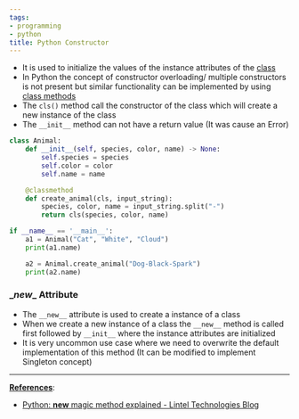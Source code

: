 ```yaml
---
tags:
- programming
- python
title: Python Constructor
---
```


* It is used to initialize the values of the instance attributes of the [class](python-classes.md)
* In Python the concept of constructor overloading/ multiple constructors is not present but similar functionality can be implemented by using [class methods](python-methods.md)
* The `cls()` method call the constructor of the class which will create a new instance of the class
* The `__init__` method can not have a return value (It was cause an Error)

````python
class Animal:
    def __init__(self, species, color, name) -> None:
        self.species = species
        self.color = color
        self.name = name

    @classmethod
    def create_animal(cls, input_string):
        species, color, name = input_string.split("-")
        return cls(species, color, name)

if __name__ == '__main__':
    a1 = Animal("Cat", "White", "Cloud")
    print(a1.name)

    a2 = Animal.create_animal("Dog-Black-Spark")
    print(a2.name)
````

### \_*new*\_ Attribute

* The `__new__` attribute is used to create a instance of a class
* When we create a new instance of a class the `__new__` method is called first followed by `__init__` where the instance attributes are initialized
* It is very uncommon use case where we need to overwrite the default implementation of this method (It can be modified to implement Singleton concept)

---

**<u>References</u>**:

* [Python: **new** magic method explained - Lintel Technologies Blog](https://howto.lintel.in/python-__new__-magic-method-explained/)